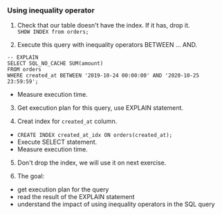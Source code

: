 ### Using inequality operator

1. Check that our table doesn't have the index. If it has, drop it.   
`SHOW INDEX from orders;`

2. Execute this query with inequality operators BETWEEN ... AND.  
```
-- EXPLAIN
SELECT SQL_NO_CACHE SUM(amount)
FROM orders
WHERE created_at BETWEEN '2019-10-24 00:00:00' AND '2020-10-25 23:59:59';
```
- Measure execution time.

3. Get execution plan for this query, use EXPLAIN statement.

4. Creat index for `created_at` column. 
 - `CREATE INDEX created_at_idx ON orders(created_at);`
 - Execute SELECT statement.   
 - Measure execution time.  

5. Don't drop the index, we will use it on next exercise.

6. The goal: 
 - get execution plan for the query
 - read the result of the EXPLAIN statement
 - understand the impact of using inequality operators in the SQL query